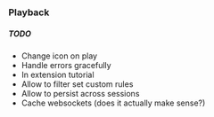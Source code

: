 ### Playback


##### TODO
* Change icon on play
* Handle errors gracefully
* In extension tutorial
* Allow to filter set custom rules
* Allow to persist across sessions
* Cache websockets (does it actually make sense?)